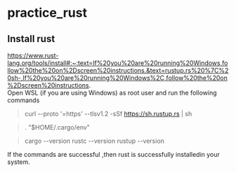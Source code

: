 # practice_rust

## Install rust


https://www.rust-lang.org/tools/install#:~:text=If%20you%20are%20running%20Windows,follow%20the%20on%2Dscreen%20instructions.&text=rustup.rs%20%7C%20sh-,If%20you%20are%20running%20Windows%2C,follow%20the%20on%2Dscreen%20instructions. \
Open WSL (if you are using Windows) as root user and run the following commands

> curl --proto '=https' --tlsv1.2 -sSf https://sh.rustup.rs | sh

> . "$HOME/.cargo/env"


> cargo --version
> rustc --version
> rustup --version

If the commands are successful ,then rust is successfully installedin your system. 
